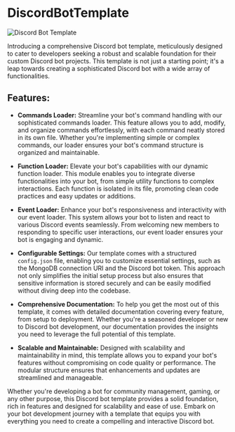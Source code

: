# DiscordBotTemplate

![Discord Bot Template](https://cdn.discordapp.com/attachments/1162119354129850538/1216435341519491164/main.png)



Introducing a comprehensive Discord bot template, meticulously designed to cater to developers seeking a robust and scalable foundation for their custom Discord bot projects. This template is not just a starting point; it's a leap towards creating a sophisticated Discord bot with a wide array of functionalities.

## Features:

- **Commands Loader:** Streamline your bot's command handling with our sophisticated commands loader. This feature allows you to add, modify, and organize commands effortlessly, with each command neatly stored in its own file. Whether you're implementing simple or complex commands, our loader ensures your bot's command structure is organized and maintainable.

- **Function Loader:** Elevate your bot's capabilities with our dynamic function loader. This module enables you to integrate diverse functionalities into your bot, from simple utility functions to complex interactions. Each function is isolated in its file, promoting clean code practices and easy updates or additions.

- **Event Loader:** Enhance your bot's responsiveness and interactivity with our event loader. This system allows your bot to listen and react to various Discord events seamlessly. From welcoming new members to responding to specific user interactions, our event loader ensures your bot is engaging and dynamic.

- **Configurable Settings:** Our template comes with a structured `config.json` file, enabling you to customize essential settings, such as the MongoDB connection URI and the Discord bot token. This approach not only simplifies the initial setup process but also ensures that sensitive information is stored securely and can be easily modified without diving deep into the codebase.

- **Comprehensive Documentation:** To help you get the most out of this template, it comes with detailed documentation covering every feature, from setup to deployment. Whether you're a seasoned developer or new to Discord bot development, our documentation provides the insights you need to leverage the full potential of this template.

- **Scalable and Maintainable:** Designed with scalability and maintainability in mind, this template allows you to expand your bot's features without compromising on code quality or performance. The modular structure ensures that enhancements and updates are streamlined and manageable.

Whether you're developing a bot for community management, gaming, or any other purpose, this Discord bot template provides a solid foundation, rich in features and designed for scalability and ease of use. Embark on your bot development journey with a template that equips you with everything you need to create a compelling and interactive Discord bot.
